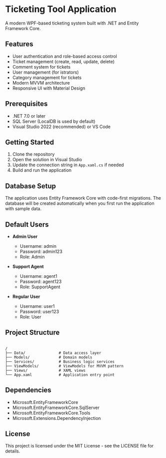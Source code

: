 # Ticketing Tool Application

A modern WPF-based ticketing system built with .NET and Entity Framework Core.

## Features

- User authentication and role-based access control
- Ticket management (create, read, update, delete)
- Comment system for tickets
- User management (for 
istrators)
- Category management for tickets
- Modern MVVM architecture
- Responsive UI with Material Design

## Prerequisites

- .NET 7.0 or later
- SQL Server (LocalDB is used by default)
- Visual Studio 2022 (recommended) or VS Code

## Getting Started

1. Clone the repository
2. Open the solution in Visual Studio
3. Update the connection string in `App.xaml.cs` if needed
4. Build and run the application

## Database Setup

The application uses Entity Framework Core with code-first migrations. The database will be created automatically when you first run the application with sample data.

## Default Users

- **Admin User**
  - Username: admin
  - Password: admin123
  - Role: Admin

- **Support Agent**
  - Username: agent1
  - Password: agent123
  - Role: SupportAgent

- **Regular User**
  - Username: user1
  - Password: user123
  - Role: User

## Project Structure

```

/
├── Data/               # Data access layer
├── Models/             # Domain models
├── Services/           # Business logic services
├── ViewModels/         # ViewModels for MVVM pattern
├── Views/              # XAML views
└── App.xaml            # Application entry point
```

## Dependencies

- Microsoft.EntityFrameworkCore
- Microsoft.EntityFrameworkCore.SqlServer
- Microsoft.EntityFrameworkCore.Tools
- Microsoft.Extensions.DependencyInjection

## License

This project is licensed under the MIT License - see the LICENSE file for details.
